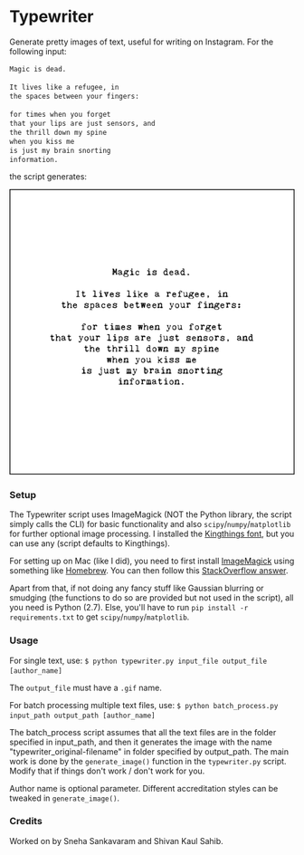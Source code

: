 # Typewriter

Generate pretty images of text, useful for writing on Instagram. For the following input:

```
Magic is dead.

It lives like a refugee, in
the spaces between your fingers:

for times when you forget
that your lips are just sensors, and
the thrill down my spine
when you kiss me
is just my brain snorting
information.
```

the script generates:

![Magic](/generated_images/typewriter_magic.gif?raw=true "Poem, Magic") 

### Setup

The Typewriter script uses ImageMagick (NOT the Python library, the script simply calls the CLI) for basic functionality and also `scipy`/`numpy`/`matplotlib` for further optional image processing. I installed the [Kingthings font](http://www.dafont.com/kingthings-trypewriter.font), but you can use any (script defaults to Kingthings). 

For setting up on Mac (like I did), you need to first install [ImageMagick](https://www.imagemagick.org/) using something like [Homebrew](http://brew.sh/). You can then follow this [StackOverflow answer](https://stackoverflow.com/questions/24696433/why-font-list-is-empty-for-imagemagick). 

Apart from that, if not doing any fancy stuff like Gaussian blurring or smudging (the functions to do so are provided but not used in the script), all you need is Python (2.7). Else, you'll have to run `pip install -r requirements.txt` to get `scipy`/`numpy`/`matplotlib`. 

### Usage

For single text, use:
`$ python typewriter.py input_file output_file [author_name]`

The `output_file` must have a `.gif` name.

For batch processing multiple text files, use:
`$ python batch_process.py input_path output_path [author_name]`

The batch_process script assumes that all the text files are in the folder specified in input_path, and then it generates the image with the name "typewriter_original-filename" in folder specified by output_path. The main work is done by the `generate_image()` function in the `typewriter.py` script. Modify that if things don't work / don't work for you.

Author name is optional parameter. Different accreditation styles can be tweaked in `generate_image()`.

### Credits

Worked on by Sneha Sankavaram and Shivan Kaul Sahib. 
 
